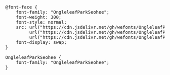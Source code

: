 <pre>
@font-face {
    font-family: "OngleleafParkSeohee";
    font-weight: 300;
    font-style: normal;
    src: url("https://cdn.jsdelivr.net/gh/wefonts/OngleleafParkSeohee/OngleleafParkSeohee.woff2") format("woff2"),
         url("https://cdn.jsdelivr.net/gh/wefonts/OngleleafParkSeohee/OngleleafParkSeohee.woff") format("woff"),
         url("https://cdn.jsdelivr.net/gh/wefonts/OngleleafParkSeohee/OngleleafParkSeohee.ttf") format("truetype");
    font-display: swap;
}

OngleleafParkSeohee {
    font-family: "OngleleafParkSeohee";
}
  
</pre>
